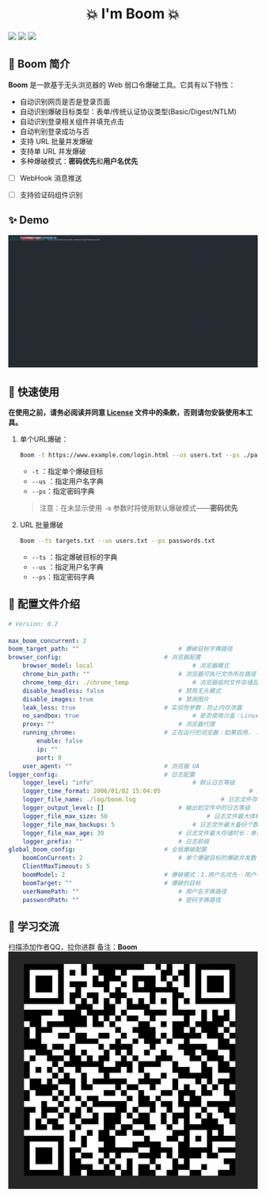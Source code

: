 <h1 align="center">💥 I'm Boom 💥</h1>
<p>
  <img src="https://img.shields.io/github/release/Fly-Playgroud/Boom.svg" />
  <img src="https://img.shields.io/github/release-date/Fly-Playgroud/Boom.svg?color=blue&label=update" />
  <img src="https://img.shields.io/badge/go report-A+-brightgreen.svg" />
</p>



## 👑 Boom 简介

**Boom** 是一款基于无头浏览器的 Web 弱口令爆破工具。它具有以下特性：

- 自动识别网页是否是登录页面
- 自动识别爆破目标类型：表单/传统认证协议类型(Basic/Digest/NTLM)
- 自动识别登录相关组件并填充点击
- 自动判别登录成功与否
- 支持 URL 批量并发爆破
- 支持单 URL 并发爆破
- 多种爆破模式：**密码优先**和**用户名优先**

- [ ] WebHook 消息推送
- [ ] 支持验证码组件识别



## ✨ Demo

![BoomDemo](./images/BoomDemo.gif)



## 🚀 快速使用

**在使用之前，请务必阅读并同意 [License](https://github.com/Fly-Playgroud/Boom/blob/master/LICENSE.md) 文件中的条款，否则请勿安装使用本工具。**

1. 单个URL爆破：

   ```bash
   Boom -t https://www.example.com/login.html --us users.txt --ps ./passwords.txt
   ```

    - `-t` ：指定单个爆破目标
    - `--us` ：指定用户名字典
    - `--ps`：指定密码字典

   > 注意：在未显示使用 `-m` 参数时将使用默认爆破模式——**密码优先**

2. URL 批量爆破

   ```bash
   Boom --ts targets.txt --us users.txt --ps passwords.txt
   ```

    - `--ts` ：指定爆破目标的字典
    - `--us` ：指定用户名字典
    - `--ps`：指定密码字典



## 📒 配置文件介绍

```yaml
# Version: 0.2

max_boom_concurrent: 2                                                  # 最大同时爆破的目标个数
boom_target_path: "" 							# 爆破目标字典路径
browser_config:								# 浏览器配置
    browser_model: local					        # 浏览器模式
    chrome_bin_path: ""							# 浏览器可执行文件所在路径
    chrome_temp_dir: ./chrome_temp					# 浏览器临时文件存储目录
    disable_headless: false						# 禁用无头模式
    disable_images: true						# 禁用图片
    leak_less: true							# 实验性参数：防止内存泄露
    no_sandbox: true						        # 是否使用沙盒：Linux 以 root 用户运行的情况下设置为 true 
    proxy: ""							        # 浏览器代理
    running_chrome:							# 正在运行的浏览器：如果启用， Boom 将会接管正在使用的浏览器
        enable: false
        ip: ""
        port: 0
    user_agent: ""							# 浏览器 UA
logger_config:								# 日志配置
    logger_level: "info"					        # 默认日志等级	
    logger_time_format: 2006/01/02 15:04:05	                        # 日志输出时间格式
    logger_file_name: ./log/boom.log				        # 日志文件存储路径
    logger_output_level: []						# 输出到文件中的日志等级
    logger_file_max_size: 50					        # 日志文件最大体积：单位 MB
    logger_file_max_backups: 5						# 日志文件最大备份个数：单位 个
    logger_file_max_age: 30						# 日志文件最大存储时长：单位 天
    logger_prefix: ""							# 日志前缀
global_boom_config:							# 全局爆破配置
    boomConCurrent: 2							# 单个爆破目标的爆破并发数
    ClientMaxTimeout: 5                                                 # 客户端最大超时时间
    boomModel: 2							# 爆破模式：1.用户名优先--用户名跑字典，密码固定；2.密码优先--密码跑字典，用户名固定
    boomTarget: ""							# 爆破的目标
    userNamePath: ""							# 用户名字典路径
    passwordPath: ""							# 密码字典路径
```

## 🏩 学习交流
扫描添加作者QQ，拉你进群
备注：**Boom**
![qr](./images/qr.jpg)

